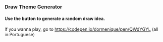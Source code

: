 ### Draw Theme Generator
#### Use the button to generate a random draw idea.

If you wanna play, go to https://codepen.io/dormenique/pen/QWdYGYL (all in Portuguese)
